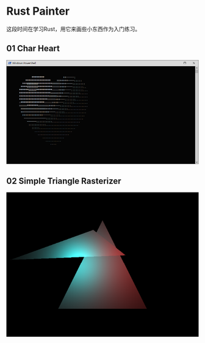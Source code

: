 # Rust Painter

这段时间在学习Rust，用它来画些小东西作为入门练习。

## 01 Char Heart

![char_heart](./docs/pics/01_char_heart.png)

## 02 Simple Triangle Rasterizer

![spl_raster](./docs/pics/02_spl_raster.png)
